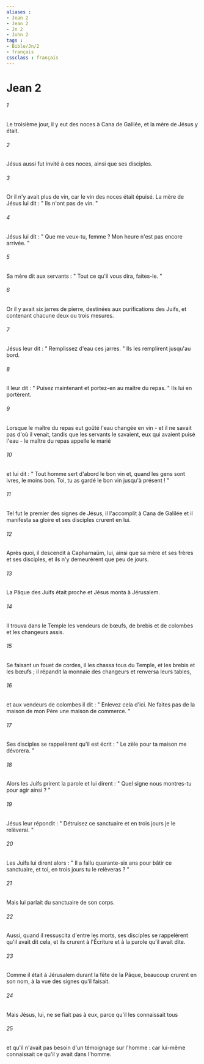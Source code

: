 ```yaml
---
aliases : 
- Jean 2
- Jean 2
- Jn 2
- John 2
tags : 
- Bible/Jn/2
- français
cssclass : français
---
```


# Jean 2

###### 1
Le troisième jour, il y eut des noces à Cana de Galilée, et la mère de Jésus y était. 
###### 2
Jésus aussi fut invité à ces noces, ainsi que ses disciples. 
###### 3
Or il n'y avait plus de vin, car le vin des noces était épuisé. La mère de Jésus lui dit : " Ils n'ont pas de vin. " 
###### 4
Jésus lui dit : " Que me veux-tu, femme ? Mon heure n'est pas encore arrivée. " 
###### 5
Sa mère dit aux servants : " Tout ce qu'il vous dira, faites-le. " 
###### 6
Or il y avait six jarres de pierre, destinées aux purifications des Juifs, et contenant chacune deux ou trois mesures. 
###### 7
Jésus leur dit : " Remplissez d'eau ces jarres. " Ils les remplirent jusqu'au bord. 
###### 8
Il leur dit : " Puisez maintenant et portez-en au maître du repas. " Ils lui en portèrent. 
###### 9
Lorsque le maître du repas eut goûté l'eau changée en vin - et il ne savait pas d'où il venait, tandis que les servants le savaient, eux qui avaient puisé l'eau - le maître du repas appelle le marié 
###### 10
et lui dit : " Tout homme sert d'abord le bon vin et, quand les gens sont ivres, le moins bon. Toi, tu as gardé le bon vin jusqu'à présent ! " 
###### 11
Tel fut le premier des signes de Jésus, il l'accomplit à Cana de Galilée et il manifesta sa gloire et ses disciples crurent en lui. 
###### 12
Après quoi, il descendit à Capharnaüm, lui, ainsi que sa mère et ses frères et ses disciples, et ils n'y demeurèrent que peu de jours. 
###### 13
La Pâque des Juifs était proche et Jésus monta à Jérusalem. 
###### 14
Il trouva dans le Temple les vendeurs de bœufs, de brebis et de colombes et les changeurs assis. 
###### 15
Se faisant un fouet de cordes, il les chassa tous du Temple, et les brebis et les bœufs ; il répandit la monnaie des changeurs et renversa leurs tables, 
###### 16
et aux vendeurs de colombes il dit : " Enlevez cela d'ici. Ne faites pas de la maison de mon Père une maison de commerce. " 
###### 17
Ses disciples se rappelèrent qu'il est écrit : " Le zèle pour ta maison me dévorera. " 
###### 18
Alors les Juifs prirent la parole et lui dirent : " Quel signe nous montres-tu pour agir ainsi ? " 
###### 19
Jésus leur répondit : " Détruisez ce sanctuaire et en trois jours je le relèverai. " 
###### 20
Les Juifs lui dirent alors : " Il a fallu quarante-six ans pour bâtir ce sanctuaire, et toi, en trois jours tu le relèveras ? " 
###### 21
Mais lui parlait du sanctuaire de son corps. 
###### 22
Aussi, quand il ressuscita d'entre les morts, ses disciples se rappelèrent qu'il avait dit cela, et ils crurent à l'Écriture et à la parole qu'il avait dite. 
###### 23
Comme il était à Jérusalem durant la fête de la Pâque, beaucoup crurent en son nom, à la vue des signes qu'il faisait. 
###### 24
Mais Jésus, lui, ne se fiait pas à eux, parce qu'il les connaissait tous 
###### 25
et qu'il n'avait pas besoin d'un témoignage sur l'homme : car lui-même connaissait ce qu'il y avait dans l'homme. 
